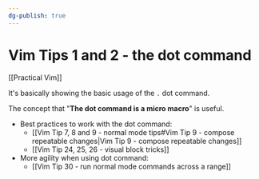 ```yaml
---
dg-publish: true
---
```

# Vim Tips 1 and 2 - the dot command

[[Practical Vim]]

It's basically showing the basic usage of the `.` dot command.

The concept that "**The dot command is a micro macro**" is useful.

- Best practices to work with the dot command:
    - [[Vim Tip 7, 8 and 9 - normal mode tips#Vim Tip 9 - compose repeatable changes|Vim Tip 9 - compose repeatable changes]]
    - [[Vim Tip 24, 25, 26 - visual block tricks]]
- More agility when using dot command:
    - [[Vim Tip 30 - run normal mode commands across a range]]